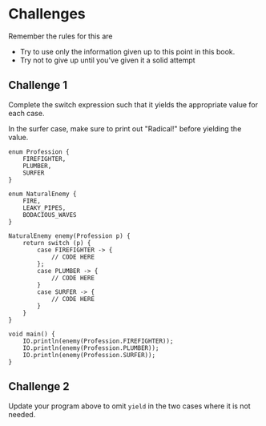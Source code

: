 # Challenges

Remember the rules for this are

- Try to use only the information given up to this point in this book.
- Try not to give up until you've given it a solid attempt

## Challenge 1

Complete the switch expression such that it yields 
the appropriate value for each case.

In the surfer case, make sure to print out "Radical!" before yielding
the value.

```java,editable
enum Profession {
    FIREFIGHTER,
    PLUMBER,
    SURFER
}

enum NaturalEnemy {
    FIRE,
    LEAKY_PIPES,
    BODACIOUS_WAVES
}

NaturalEnemy enemy(Profession p) {
    return switch (p) {
        case FIREFIGHTER -> {
            // CODE HERE
        };
        case PLUMBER -> {
            // CODE HERE
        } 
        case SURFER -> {
            // CODE HERE
        }
    }
}

void main() {
    IO.println(enemy(Profession.FIREFIGHTER));
    IO.println(enemy(Profession.PLUMBER));
    IO.println(enemy(Profession.SURFER));
}
```

## Challenge 2

Update your program above to omit `yield` in the two cases where it is not needed.